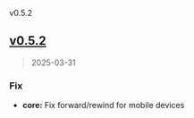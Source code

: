 
v0.5.2
## [v0.5.2](https://git.aleyoscar.com/emet/eplayer/compare/v0.5.1...v0.5.2)

> 2025-03-31

### Fix

* **core:** Fix forward/rewind for mobile devices

